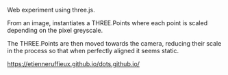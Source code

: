 Web experiment using three.js.

From an image, instantiates a THREE.Points where each point is scaled depending on the pixel greyscale.

The THREE.Points are then moved towards the camera, reducing their scale in the process so that when perfectly aligned it seems static.

https://etienneruffieux.github.io/dots.github.io/
